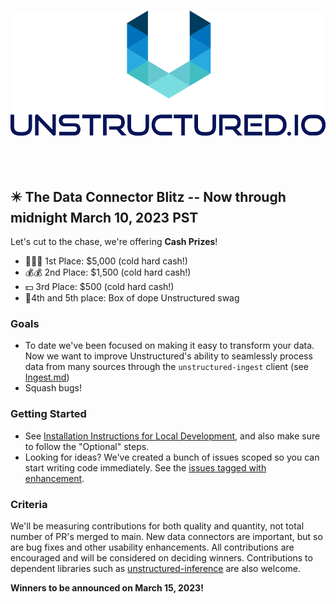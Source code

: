 <h3 align="center">
  <img
    src="https://raw.githubusercontent.com/Unstructured-IO/unstructured/main/img/unstructured_logo.png"
    height="200"
  >
</h3>

<div align="center">

</div>

<br /><br />

## :eight_pointed_black_star: The Data Connector Blitz  -- Now through midnight March 10, 2023 PST

Let's cut to the chase, we're offering **Cash Prizes**!

-   💸💸💸 1st Place: $5,000 (cold hard  cash!)
-   💰💰 2nd Place: $1,500 (cold hard  cash!)
-   💵 3rd Place: $500 (cold hard  cash!)
-   🎁4th and 5th place: Box of dope Unstructured swag    


###  Goals
 
* To date we've been focused on making it easy to transform your data. Now we want to improve Unstructured's ability to seamlessly process data from many sources through the `unstructured-ingest` client (see [Ingest.md](https://github.com/Unstructured-IO/unstructured/blob/main/Ingest.md#the-unstructured-ingest-cli))
* Squash bugs!

### Getting Started

* See [Installation Instructions for Local Development](https://github.com/Unstructured-IO/unstructured#coffee-installation-instructions-for-local-development), and also make sure to follow the "Optional" steps.
* Looking for ideas? We've created a bunch of issues scoped so you can start writing code immediately. See the [issues tagged with enhancement](https://github.com/Unstructured-IO/unstructured/issues?q=is%3Aissue+is%3Aopen+label%3Aenhancement).

### Criteria 

We'll be measuring contributions for both quality and quantity, not total number of PR's merged to main. New data connectors are important, but so are bug fixes and other usability enhancements. All contributions are encouraged and will be considered on deciding winners. Contributions to dependent libraries such as [unstructured-inference](https://github.com/Unstructured-IO/unstructured-inference) are also welcome.

**Winners to be announced on March 15, 2023!**
